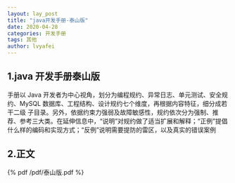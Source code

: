 ```yaml
---
layout: lay_post
title: "java开发手册-泰山版"
date: 2020-04-28
categories: 开发手册
tags: 其他
author: lvyafei
---
```


## 1.java 开发手册泰山版

手册以 Java 开发者为中心视角，划分为编程规约、异常日志、单元测试、安全规约、MySQL 数据库、工程结构、设计规约七个维度，再根据内容特征，细分成若干二级
子目录。另外，依据约束力强弱及故障敏感性，规约依次分为强制、推荐、参考三大类。在延伸信息中，“说明”对规约做了适当扩展和解释；“正例”提倡什么样的编码和实现方式；“反例”说明需要提防的雷区，以及真实的错误案例
<!--more-->

## 2.正文

{% pdf /pdf/泰山版.pdf %}
